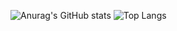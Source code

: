 ![Anurag's GitHub stats](https://github-readme-stats.vercel.app/api?username=supergczh&show_icons=true&theme=radical)
![Top Langs](https://github-readme-stats.vercel.app/api/top-langs/?username=<username>)
